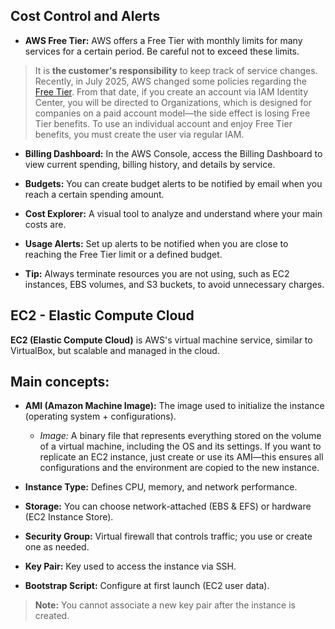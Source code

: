 ## Cost Control and Alerts

- **AWS Free Tier:** AWS offers a Free Tier with monthly limits for many services for a certain period. Be careful not to exceed these limits.

> It is **the customer's responsibility** to keep track of service changes. Recently, in July 2025, AWS changed some policies regarding the [Free Tier](https://aws.amazon.com/pt/free/terms/). From that date, if you create an account via IAM Identity Center, you will be directed to Organizations, which is designed for companies on a paid account model—the side effect is losing Free Tier benefits. To use an individual account and enjoy Free Tier benefits, you must create the user via regular IAM.

- **Billing Dashboard:** In the AWS Console, access the Billing Dashboard to view current spending, billing history, and details by service.

- **Budgets:** You can create budget alerts to be notified by email when you reach a certain spending amount.

- **Cost Explorer:** A visual tool to analyze and understand where your main costs are.

- **Usage Alerts:** Set up alerts to be notified when you are close to reaching the Free Tier limit or a defined budget.

- **Tip:** Always terminate resources you are not using, such as EC2 instances, EBS volumes, and S3 buckets, to avoid unnecessary charges.


## EC2 - Elastic Compute Cloud


**EC2 (Elastic Compute Cloud)** is AWS's virtual machine service, similar to VirtualBox, but scalable and managed in the cloud.

## Main concepts:

- **AMI (Amazon Machine Image):** The image used to initialize the instance (operating system + configurations).
    - *Image:* A binary file that represents everything stored on the volume of a virtual machine, including the OS and its settings. If you want to replicate an EC2 instance, just create or use its AMI—this ensures all configurations and the environment are copied to the new instance.

- **Instance Type:** Defines CPU, memory, and network performance.
- **Storage:** You can choose network-attached (EBS & EFS) or hardware (EC2 Instance Store).
- **Security Group:** Virtual firewall that controls traffic; you use or create one as needed.
- **Key Pair:** Key used to access the instance via SSH.
- **Bootstrap Script:** Configure at first launch (EC2 user data).

> **Note:** You cannot associate a new key pair after the instance is created.